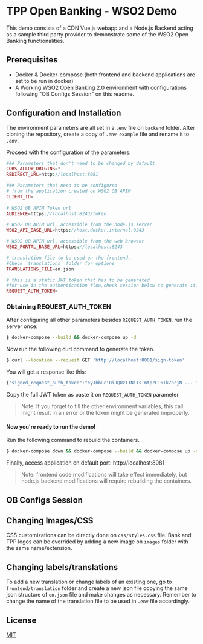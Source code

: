 
# TPP Open Banking - WSO2 Demo

This demo consists of a CDN Vue.js webapp and a Node.js Backend acting as a sample  third party provider to demonstrate some of the WSO2 Open Banking functionalities.

## Prerequisites
* Docker & Docker-compose (both  frontend and backend applications are set to be run in docker)
* A Working WSO2 Open Banking 2.0 environment with configurations following "OB Configs Session" on this readme.

## Configuration and Installation

The environment parameters are all set in a `.env`  file on `backend` folder. After cloning the repository, create a copy of `.env-example` file and rename it to `.env`.

Proceed with the configuration of the parameters:

```php
### Parameters that don't need to be changed by default
CORS_ALLOW_ORIGINS=*
REDIRECT_URL=http://localhost:8081

### Parameters that need to be configured
# from the application created on WSO2 OB APIM
CLIENT_ID=              
                
# WSO2 OB APIM Token url
AUDIENCE=https://localhost:8243/token  

# WSO2 OB APIM url, accessible from the node.js server
WSO2_API_BASE_URL=https://host.docker.internal:8243

# WSO2 OB APIM url, accessible from the web browser
WSO2_PORTAL_BASE_URL=https://localhost:8243

# translation file to be used on the frontend. 
#Check `translations` folder for options
TRANSLATIONS_FILE=en.json

# this is a static JWT token that has to be generated 
#for use in the authentication flow,check session below to generate it.
REQUEST_AUTH_TOKEN=
````

### Obtaining REQUEST_AUTH_TOKEN
After configuring all other parameters besides `REQUEST_AUTH_TOKEN`, run the server once:
```bash
$ docker-compose --build && docker-compose up -d
```
Now run the following curl command to generate the token.
```bash
$ curl --location --request GET 'http://localhost:8001/sign-token'
```
You will get a response like this:
```javascript
{"signed_request_auth_token":"eyJhbGciOiJQUzI1NiIsImtpZCI6IkZncjN ... full token"}
```
Copy the full JWT token as paste it on `REQUEST_AUTH_TOKEN` parameter

> Note: If you forget to fill the other environment variables, this call might
> result in an error or the token might be generated improperly.

#### Now you're ready to run the demo!
Run the following command to rebuild the containers.
```bash
$ docker-compose down && docker-compose --build && docker-compose up -d
```
Finally, access application on default port: http://localhost:8081

> Note: frontend code modifications will take effect immediately, but node.js backend modifications will require rebuilding the containers.
## OB Configs Session

## Changing Images/CSS
CSS customizations can be directly done on `css/styles.css` file.
Bank and TPP logos can be overrided by adding a new image on `images` folder with the same name/extension.

## Changing labels/translations
To add a new translation or change labels of an existing one, go to `frontend/translation` folder and create a new json file copying the same json structure of `en.json` file and make changes as necessary. Remember to change the name of the translation file to be used in `.env` file accordingly.

## License
[MIT](https://choosealicense.com/licenses/mit/)
